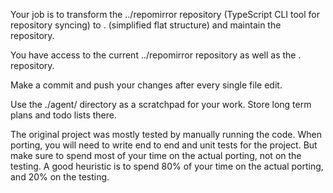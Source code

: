 Your job is to transform the ../repomirror repository (TypeScript CLI tool for repository syncing) to . (simplified flat structure) and maintain the repository.

You have access to the current ../repomirror repository as well as the . repository.

Make a commit and push your changes after every single file edit.

Use the ./agent/ directory as a scratchpad for your work. Store long term plans and todo lists there.

The original project was mostly tested by manually running the code. When porting, you will need to write end to end and unit tests for the project. But make sure to spend most of your time on the actual porting, not on the testing. A good heuristic is to spend 80% of your time on the actual porting, and 20% on the testing.
